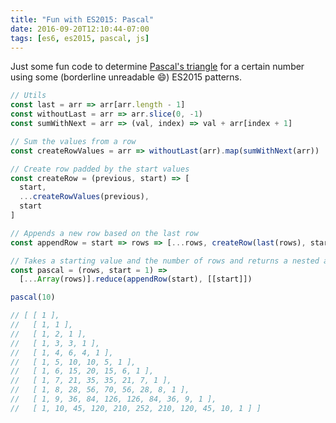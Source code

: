 ```yaml
---
title: "Fun with ES2015: Pascal"
date: 2016-09-20T12:10:44-07:00
tags: [es6, es2015, pascal, js]
---
```


Just some fun code to determine [Pascal's triangle](https://en.wikipedia.org/wiki/Pascal%27s_triangle) for a certain number using some (borderline unreadable 😄) ES2015 patterns.

```js
// Utils
const last = arr => arr[arr.length - 1]
const withoutLast = arr => arr.slice(0, -1)
const sumWithNext = arr => (val, index) => val + arr[index + 1]

// Sum the values from a row
const createRowValues = arr => withoutLast(arr).map(sumWithNext(arr))

// Create row padded by the start values
const createRow = (previous, start) => [
  start,
  ...createRowValues(previous),
  start
]

// Appends a new row based on the last row
const appendRow = start => rows => [...rows, createRow(last(rows), start)]

// Takes a starting value and the number of rows and returns a nested array
const pascal = (rows, start = 1) =>
  [...Array(rows)].reduce(appendRow(start), [[start]])

pascal(10)

// [ [ 1 ],
//   [ 1, 1 ],
//   [ 1, 2, 1 ],
//   [ 1, 3, 3, 1 ],
//   [ 1, 4, 6, 4, 1 ],
//   [ 1, 5, 10, 10, 5, 1 ],
//   [ 1, 6, 15, 20, 15, 6, 1 ],
//   [ 1, 7, 21, 35, 35, 21, 7, 1 ],
//   [ 1, 8, 28, 56, 70, 56, 28, 8, 1 ],
//   [ 1, 9, 36, 84, 126, 126, 84, 36, 9, 1 ],
//   [ 1, 10, 45, 120, 210, 252, 210, 120, 45, 10, 1 ] ]
```
